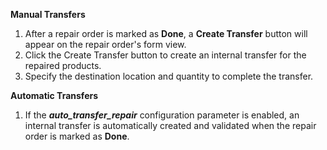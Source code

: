 **Manual Transfers**

1. After a repair order is marked as **Done**, a **Create Transfer** button will appear on the repair order's form view.
2. Click the Create Transfer button to create an internal transfer for the repaired products.
3. Specify the destination location and quantity to complete the transfer.

**Automatic Transfers**

1. If the ***auto_transfer_repair*** configuration parameter is enabled, an internal transfer is automatically created and validated when the repair order is marked as **Done**.